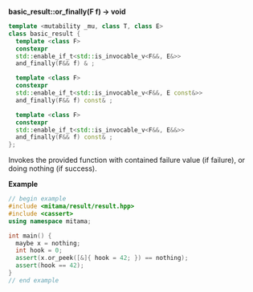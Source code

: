 **basic_result::or_finally(F f) -> void**

```cpp
template <mutability _mu, class T, class E>
class basic_result {
  template <class F>
  constexpr
  std::enable_if_t<std::is_invocable_v<F&&, E&>>
  and_finally(F&& f) & ;

  template <class F>
  constexpr
  std::enable_if_t<std::is_invocable_v<F&&, E const&>>
  and_finally(F&& f) const& ;

  template <class F>
  constexpr
  std::enable_if_t<std::is_invocable_v<F&&, E&&>>
  and_finally(F&& f) const& ;
};
```

Invokes the provided function with contained failure value (if failure), or doing nothing (if success).

**Example**

```cpp
// begin example
#include <mitama/result/result.hpp>
#include <cassert>
using namespace mitama;

int main() {
  maybe x = nothing;
  int hook = 0;
  assert(x.or_peek([&]{ hook = 42; }) == nothing);
  assert(hook == 42);
}
// end example
```
